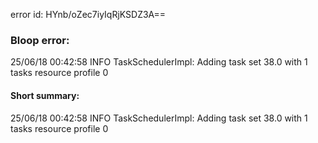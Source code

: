 error id: HYnb/oZec7iyIqRjKSDZ3A==
### Bloop error:

25/06/18 00:42:58 INFO TaskSchedulerImpl: Adding task set 38.0 with 1 tasks resource profile 0
#### Short summary: 

25/06/18 00:42:58 INFO TaskSchedulerImpl: Adding task set 38.0 with 1 tasks resource profile 0